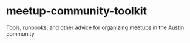 # meetup-community-toolkit
Tools, runbooks, and other advice for organizing meetups in the Austin community
